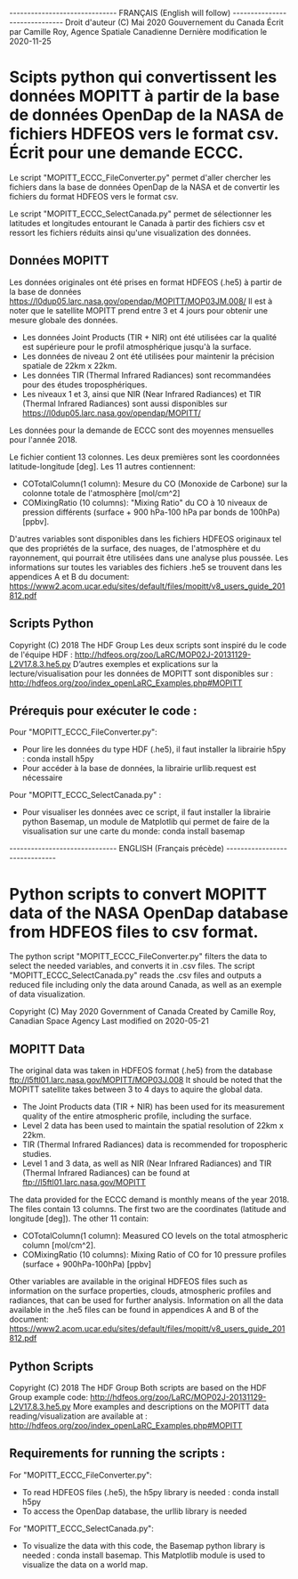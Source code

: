 ﻿------------------------------ FRANÇAIS (English will follow) ------------------------------
Droit d'auteur (C) Mai 2020 Gouvernement du Canada 
Écrit par Camille Roy, Agence Spatiale Canadienne
Dernière modification le 2020-11-25

# Scipts python qui convertissent les données MOPITT à partir de la base de données OpenDap de la NASA de fichiers HDFEOS vers le format csv. Écrit pour une demande ECCC. 

Le script "MOPITT_ECCC_FileConverter.py" permet d'aller chercher les fichiers dans la base de données OpenDap de la NASA et de convertir les fichiers du format HDFEOS vers le format csv.

Le script "MOPITT_ECCC_SelectCanada.py" permet de sélectionner les latitudes et longitudes entourant le Canada à partir des fichiers csv et ressort les fichiers réduits ainsi qu'une visualization des données.

## Données MOPITT 

Les données originales ont été prises en format HDFEOS (.he5) à partir de la base de données https://l0dup05.larc.nasa.gov/opendap/MOPITT/MOP03JM.008/
Il est à noter que le satellite MOPITT prend entre 3 et 4 jours pour obtenir une mesure globale des données.
 - Les données Joint Products (TIR + NIR) ont été utilisées car la qualité est supérieure pour le profil atmosphérique jusqu'à la surface. 
 - Les données de niveau 2 ont été utilisées pour maintenir la précision spatiale de 22km x 22km.
 - Les données TIR (Thermal Infrared Radiances) sont recommandées pour des études troposphériques. 
 - Les niveaux 1 et 3, ainsi que NIR (Near Infrared Radiances) et TIR (Thermal Infrared Radiances) sont aussi disponibles sur https://l0dup05.larc.nasa.gov/opendap/MOPITT/

Les données pour la demande de ECCC sont des moyennes mensuelles pour l'année 2018.

Le fichier contient 13 colonnes. Les deux premières sont les coordonnées latitude-longitude [deg]. Les 11 autres contiennent: 

 - COTotalColumn(1 column): Mesure du CO (Monoxide de Carbone) sur la colonne totale de l'atmosphère [mol/cm^2]
 - COMixingRatio (10 columns): "Mixing Ratio" du CO à 10 niveaux de pression différents (surface + 900 hPa-100 hPa par bonds de 100hPa) [ppbv].

D'autres variables sont disponibles dans les fichiers HDFEOS originaux tel que des propriétés de la surface, des nuages, de l'atmosphère et du rayonnement, qui pourrait être utilisées dans une analyse plus poussée. 
Les informations sur toutes les variables des fichiers .he5 se trouvent dans les appendices A et B du document: https://www2.acom.ucar.edu/sites/default/files/mopitt/v8_users_guide_201812.pdf

## Scripts Python

Copyright (C) 2018 The HDF Group 
Les deux scripts sont inspiré du le code de l'équipe HDF : http://hdfeos.org/zoo/LaRC/MOP02J-20131129-L2V17.8.3.he5.py
D’autres exemples et explications sur la lecture/visualisation pour les données de MOPITT sont disponibles sur : http://hdfeos.org/zoo/index_openLaRC_Examples.php#MOPITT


## Prérequis pour exécuter le code : 

Pour "MOPITT_ECCC_FileConverter.py": 
 - Pour lire les données du type HDF (.he5), il faut installer la librairie h5py :  conda install h5py
 - Pour accéder à la base de données, la librairie urllib.request est nécessaire

Pour "MOPITT_ECCC_SelectCanada.py" : 
 - Pour visualiser les données avec ce script, il faut installer la librairie python Basemap, un module de Matplotlib qui permet de faire de la visualisation sur une carte du monde:  conda install basemap


------------------------------ ENGLISH (Français précède) ------------------------------

# Python scripts to convert MOPITT data of the NASA OpenDap database from HDFEOS files to csv format. 

The python script "MOPITT_ECCC_FileConverter.py" filters the data to select the needed variables, and converts it in .csv files.
The script "MOPITT_ECCC_SelectCanada.py" reads the .csv files and outputs a reduced file including only the data around Canada, as well as an exemple of data visualization.

Copyright (C) May 2020 Government of Canada 
Created by Camille Roy, Canadian Space Agency
Last modified on 2020-05-21

## MOPITT Data 

The original data was taken in HDFEOS format (.he5) from the database ftp://l5ftl01.larc.nasa.gov/MOPITT/MOP03J.008
It should be noted that the MOPITT satellite takes between 3 to 4 days to aquire the global data. 
 - The Joint Products data (TIR + NIR) has been used for its measurement quality of the entire atmospheric profile, including the surface.
 - Level 2 data has been used to maintain the spatial resolution of 22km x 22km.
 - TIR (Thermal Infrared Radiances) data is recommended for tropospheric studies.
 - Level 1 and 3 data, as well as NIR (Near Infrared Radiances) and TIR (Thermal Infrared Radiances) can be found at ftp://l5ftl01.larc.nasa.gov/MOPITT

The data provided for the ECCC demand is monthly means of the year 2018. 
The files contain 13 columns. The first two are the coordinates (latitude and longitude [deg]). The other 11 contain:

 - COTotalColumn(1 column): Measured CO levels on the total atmospheric column [mol/cm^2]. 
 - COMixingRatio (10 columns): Mixing Ratio of CO for 10 pressure profiles (surface + 900hPa-100hPa) [ppbv]

Other variables are available in the original HDFEOS files such as information on the surface properties, clouds, atmospheric profiles and radiances, that can be used for further analysis.
Information on all the data available in the .he5 files can be found in appendices A and B of the document: https://www2.acom.ucar.edu/sites/default/files/mopitt/v8_users_guide_201812.pdf

## Python Scripts

Copyright (C) 2018 The HDF Group 
Both scripts are based on the HDF Group example code: http://hdfeos.org/zoo/LaRC/MOP02J-20131129-L2V17.8.3.he5.py
More examples and descriptions on the MOPITT data reading/visualization are available at : http://hdfeos.org/zoo/index_openLaRC_Examples.php#MOPITT

## Requirements for running the scripts : 

For "MOPITT_ECCC_FileConverter.py":
 - To read HDFEOS files (.he5), the h5py library is needed : conda install h5py
 - To access the OpenDap database, the urllib library is needed

For "MOPITT_ECCC_SelectCanada.py":
 - To visualize the data with this code, the Basemap python library is needed : conda install basemap. This Matplotlib module is used to visualize the data on a world map. 






